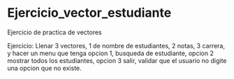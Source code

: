 # Ejercicio_vector_estudiante

Ejercicio de practica de vectores

Ejercicio: Llenar 3 vectores, 1 de nombre de estudiantes, 2 notas, 3 carrera, y hacer un menu que tenga opcion 1, busqueda de estudiante, 
opcion 2 mostrar todos los estudiantes, opcion 3 salir, validar que el usuario no digite una opcion que no existe.
